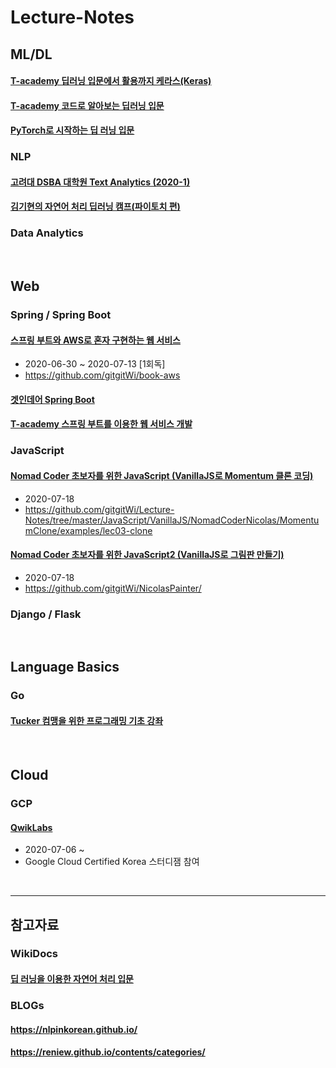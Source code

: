# Lecture-Notes

## ML/DL

#### [T-academy 딥러닝 입문에서 활용까지 케라스(Keras)](https://github.com/gitgitWi/Lecture-Notes/tree/master/MLDL/Keras_by_KTY)

#### [T-academy 코드로 알아보는 딥러닝 입문](https://github.com/gitgitWi/Lecture-Notes/blob/master/MLDL/20200503_DLwithCodes.md)

#### [PyTorch로 시작하는 딥 러닝 입문](https://github.com/gitgitWi/Lecture-Notes/tree/master/MLDL/DL_with_PyTorch)

### NLP

#### [고려대 DSBA 대학원 Text Analytics (2020-1)](https://github.com/gitgitWi/Lecture-Notes/tree/master/NLP/KorUniv-DSBA)

#### [김기현의 자연어 처리 딥러닝 캠프(파이토치 편)](https://github.com/gitgitWi/Lecture-Notes/tree/master/NLP/NLP_with_PyTorch(2020))

### Data Analytics



<br />

## Web

### Spring / Spring Boot

#### [스프링 부트와 AWS로 혼자 구현하는 웹 서비스](https://github.com/gitgitWi/Lecture-Notes/tree/44203bedfe8a69a95470eaaad82fedf34f100796/Spring/SpringBoot-AWS)

- 2020-06-30 ~ 2020-07-13 [1회독]
- https://github.com/gitgitWi/book-aws

#### [겟인데어 Spring Boot](https://github.com/gitgitWi/Lecture-Notes/tree/master/Spring/Get-in-There)

#### [T-academy 스프링 부트를 이용한 웹 서비스 개발](https://github.com/gitgitWi/Lecture-Notes/tree/master/Spring/Tacademy-Spring-Boot-Web-Service)

### JavaScript

#### [Nomad Coder 초보자를 위한 JavaScript (VanillaJS로 Momentum 클론 코딩)](https://github.com/gitgitWi/Lecture-Notes/tree/master/JavaScript/VanillaJS/NomadCoderNicolas/MomentumClone)

- 2020-07-18
- https://github.com/gitgitWi/Lecture-Notes/tree/master/JavaScript/VanillaJS/NomadCoderNicolas/MomentumClone/examples/lec03-clone

#### [Nomad Coder 초보자를 위한 JavaScript2 (VanillaJS로 그림판 만들기)](https://github.com/gitgitWi/Lecture-Notes/tree/master/JavaScript/VanillaJS/NomadCoderNicolas/PaintGame)

- 2020-07-18
- https://github.com/gitgitWi/NicolasPainter/

### Django / Flask

<!-- #### [AWS 클라우드 기반의 Django 웹 애플리케이션]() -->

<br />

## Language Basics

### Go

#### [Tucker 컴맹을 위한 프로그래밍 기초 강좌](https://github.com/gitgitWi/Lecture-Notes/blob/master/Go/Tucker/LectureNotes.md)

<br />

## Cloud

### GCP

#### [QwikLabs](https://github.com/gitgitWi/Lecture-Notes/tree/master/Cloud/GCP/QwikLabs)

- 2020-07-06 ~
- Google Cloud Certified Korea 스터디잼 참여

<br />

---

## 참고자료

### WikiDocs

#### [딥 러닝을 이용한 자연어 처리 입문](https://wikidocs.net/book/2155)

### BLOGs

#### https://nlpinkorean.github.io/
#### https://reniew.github.io/contents/categories/